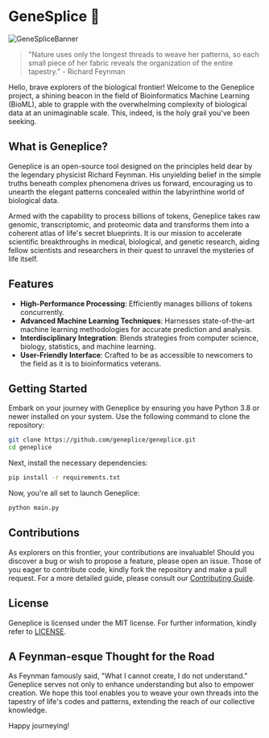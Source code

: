 # GeneSplice 🧬 

![GeneSpliceBanner](genesplice-banner.png)

> "Nature uses only the longest threads to weave her patterns, so each small piece of her fabric reveals the organization of the entire tapestry." - Richard Feynman

Hello, brave explorers of the biological frontier! Welcome to the Geneplice project, a shining beacon in the field of Bioinformatics Machine Learning (BioML), able to grapple with the overwhelming complexity of biological data at an unimaginable scale. This, indeed, is the holy grail you've been seeking.

## What is Geneplice?

Geneplice is an open-source tool designed on the principles held dear by the legendary physicist Richard Feynman. His unyielding belief in the simple truths beneath complex phenomena drives us forward, encouraging us to unearth the elegant patterns concealed within the labyrinthine world of biological data.

Armed with the capability to process billions of tokens, Geneplice takes raw genomic, transcriptomic, and proteomic data and transforms them into a coherent atlas of life's secret blueprints. It is our mission to accelerate scientific breakthroughs in medical, biological, and genetic research, aiding fellow scientists and researchers in their quest to unravel the mysteries of life itself.

## Features

- **High-Performance Processing**: Efficiently manages billions of tokens concurrently.
- **Advanced Machine Learning Techniques**: Harnesses state-of-the-art machine learning methodologies for accurate prediction and analysis.
- **Interdisciplinary Integration**: Blends strategies from computer science, biology, statistics, and machine learning.
- **User-Friendly Interface**: Crafted to be as accessible to newcomers to the field as it is to bioinformatics veterans.

## Getting Started

Embark on your journey with Geneplice by ensuring you have Python 3.8 or newer installed on your system. Use the following command to clone the repository:

```bash
git clone https://github.com/geneplice/geneplice.git
cd geneplice
```

Next, install the necessary dependencies:

```bash
pip install -r requirements.txt
```

Now, you're all set to launch Geneplice:

```bash
python main.py
```

## Contributions

As explorers on this frontier, your contributions are invaluable! Should you discover a bug or wish to propose a feature, please open an issue. Those of you eager to contribute code, kindly fork the repository and make a pull request. For a more detailed guide, please consult our [Contributing Guide](CONTRIBUTING.md).

## License

Geneplice is licensed under the MIT license. For further information, kindly refer to [LICENSE](LICENSE.md).

## A Feynman-esque Thought for the Road

As Feynman famously said, "What I cannot create, I do not understand." Geneplice serves not only to enhance understanding but also to empower creation. We hope this tool enables you to weave your own threads into the tapestry of life's codes and patterns, extending the reach of our collective knowledge.

Happy journeying!




